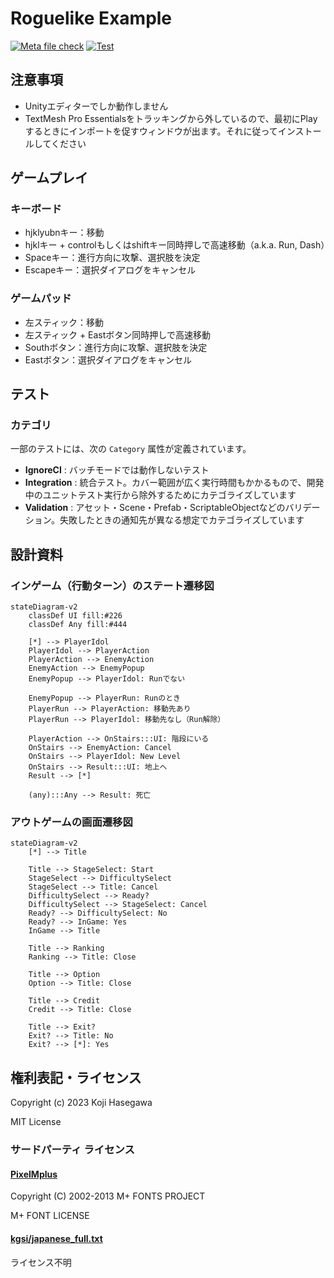 # Roguelike Example

[![Meta file check](https://github.com/nowsprinting/RoguelikeExample/actions/workflows/metacheck.yml/badge.svg)](https://github.com/nowsprinting/RoguelikeExample/actions/workflows/metacheck.yml)
[![Test](https://github.com/nowsprinting/RoguelikeExample/actions/workflows/test.yml/badge.svg)](https://github.com/nowsprinting/RoguelikeExample/actions/workflows/test.yml)



## 注意事項

- Unityエディターでしか動作しません
- TextMesh Pro Essentialsをトラッキングから外しているので、最初にPlayするときにインポートを促すウィンドウが出ます。それに従ってインストールしてください



## ゲームプレイ

### キーボード

- hjklyubnキー：移動
- hjklキー + controlもしくはshiftキー同時押しで高速移動（a.k.a. Run, Dash）
- Spaceキー：進行方向に攻撃、選択肢を決定
- Escapeキー：選択ダイアログをキャンセル

### ゲームパッド

- 左スティック：移動
- 左スティック + Eastボタン同時押しで高速移動
- Southボタン：進行方向に攻撃、選択肢を決定
- Eastボタン：選択ダイアログをキャンセル



## テスト

### カテゴリ

一部のテストには、次の `Category` 属性が定義されています。

- **IgnoreCI** : バッチモードでは動作しないテスト
- **Integration** : 統合テスト。カバー範囲が広く実行時間もかかるもので、開発中のユニットテスト実行から除外するためにカテゴライズしています
- **Validation** : アセット・Scene・Prefab・ScriptableObjectなどのバリデーション。失敗したときの通知先が異なる想定でカテゴライズしています



## 設計資料

### インゲーム（行動ターン）のステート遷移図

```mermaid
stateDiagram-v2
    classDef UI fill:#226
    classDef Any fill:#444

    [*] --> PlayerIdol
    PlayerIdol --> PlayerAction
    PlayerAction --> EnemyAction
    EnemyAction --> EnemyPopup
    EnemyPopup --> PlayerIdol: Runでない

    EnemyPopup --> PlayerRun: Runのとき
    PlayerRun --> PlayerAction: 移動先あり
    PlayerRun --> PlayerIdol: 移動先なし（Run解除）

    PlayerAction --> OnStairs:::UI: 階段にいる
    OnStairs --> EnemyAction: Cancel
    OnStairs --> PlayerIdol: New Level
    OnStairs --> Result:::UI: 地上へ
    Result --> [*]

    (any):::Any --> Result: 死亡
```

### アウトゲームの画面遷移図

```mermaid
stateDiagram-v2
    [*] --> Title

    Title --> StageSelect: Start
    StageSelect --> DifficultySelect
    StageSelect --> Title: Cancel
    DifficultySelect --> Ready?
    DifficultySelect --> StageSelect: Cancel
    Ready? --> DifficultySelect: No
    Ready? --> InGame: Yes
    InGame --> Title

    Title --> Ranking
    Ranking --> Title: Close

    Title --> Option
    Option --> Title: Close

    Title --> Credit
    Credit --> Title: Close

    Title --> Exit?
    Exit? --> Title: No
    Exit? --> [*]: Yes
```



## 権利表記・ライセンス

Copyright (c) 2023 Koji Hasegawa

MIT License


### サードパーティ ライセンス

#### [PixelMplus](https://itouhiro.hatenablog.com/entry/20130602/font)

Copyright (C) 2002-2013 M+ FONTS PROJECT

M+ FONT LICENSE

#### [kgsi/japanese_full.txt](https://gist.github.com/kgsi/ed2f1c5696a2211c1fd1e1e198c96ee4)

ライセンス不明
